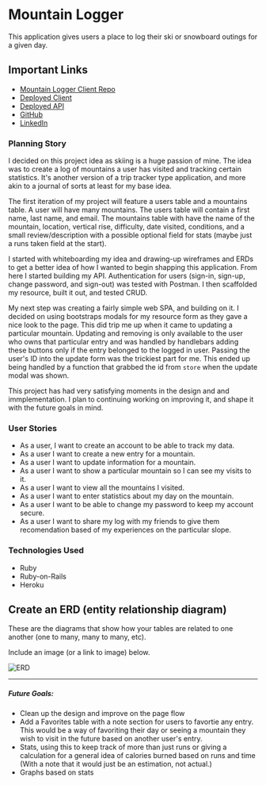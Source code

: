 
# Mountain Logger

This application gives users a place to log their ski or snowboard outings for a given day.

## Important Links

- [ Mountain Logger Client Repo ](https://github.com/ssolmonson/mountain-client)
- [ Deployed Client ](https://ssolmonson.github.io/mountain-client/)
- [ Deployed API ](https://arcane-cliffs-76201.herokuapp.com/)
- [ GitHub ](https://github.com/ssolmonson)
- [ LinkedIn ](https://www.linkedin.com/in/scottsolmonson/)

### Planning Story

I decided on this project idea as skiing is a huge passion of mine. The idea was to create a log of mountains a user has visited and tracking certain statistics. It's another version of a trip tracker type application, and more akin to a journal of sorts at least for my base idea.

The first iteration of my project will feature a users table and a mountains table. A user will have many mountains. The users table will contain a first name, last name, and email. The mountains table with have the name of the mountain, location, vertical rise, difficulty, date visited, conditions, and a small review/description with a possible optional field for stats (maybe just a runs taken field at the start).

I started with whiteboarding my idea and drawing-up wireframes and ERDs to get a better idea of how I wanted to begin shapping this application. From here I started building my API. Authentication for users (sign-in, sign-up, change password, and sign-out) was tested with Postman. I then scaffolded my resource, built it out, and tested CRUD.

My next step was creating a fairly simple web SPA, and building on it. I decided on using bootstraps modals for my resource form as they gave a nice look to the page. This did trip me up when it came to updating a particular mountain. Updating and removing is only available to the user who owns that particular entry and was handled by handlebars adding these buttons only if the entry belonged to the logged in user. Passing the user's ID into the update form was the trickiest part for me. This ended up being handled by a function that grabbed the id from `store` when the update modal was shown.

This project has had very satisfying  moments in the design and and immplementation. I plan to continuing working on improving it, and shape it with the future goals in mind.


### User Stories

- As a user, I want to create an account to be able to track my data.
- As a user I want to create a new entry for a mountain.
- As a user I want to update information for a mountain.
- As a user I want to show a particular mountain so I can see my visits to it.
- As a user I want to view all the mountains I visited.
- As a user I want to enter statistics about my day on the mountain.
- As a user I want to be able to change my password to keep my account secure.
- As a user I want to share my log with my friends to give them recomendation based of my experiences on the particular slope.

### Technologies Used

- Ruby
- Ruby-on-Rails
- Heroku

## Create an ERD (entity relationship diagram)

These are the diagrams that show how your tables are related to one another
(one to many, many to many, etc).

Include an image (or a link to image) below.


![ERD](https://i.imgur.com/WLwoQd1.jpg)

---

##### Future Goals:

- Clean up the design and improve on the page flow
- Add a Favorites table with a note section for users to favortie any entry. This would be a way of favoriting their day or seeing a mountain they wish to visit in the future based on another user's entry.
- Stats, using this to keep track of more than just runs or giving a calculation for a general idea of calories burned based on runs and time (With a note that it would just be an estimation, not actual.)
- Graphs based on stats
